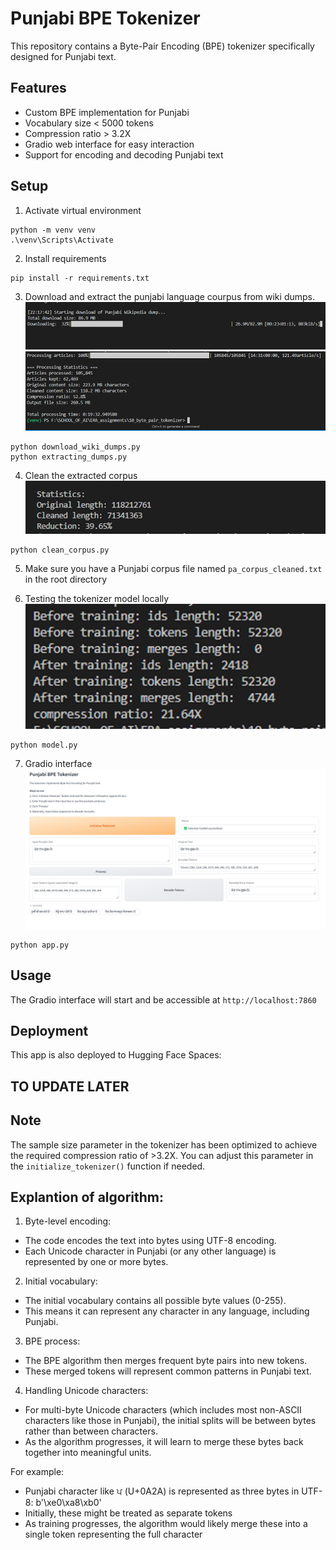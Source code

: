 # Punjabi BPE Tokenizer

This repository contains a Byte-Pair Encoding (BPE) tokenizer specifically designed for Punjabi text. 

## Features

- Custom BPE implementation for Punjabi
- Vocabulary size < 5000 tokens
- Compression ratio > 3.2X
- Gradio web interface for easy interaction
- Support for encoding and decoding Punjabi text

## Setup

1. Activate virtual environment
``` 
python -m venv venv 
.\venv\Scripts\Activate
```

2. Install requirements
```
pip install -r requirements.txt
```

3. Download and extract the punjabi language courpus from wiki dumps. 
![alt text](assets/downloading.png)
![alt text](assets/extracting.png)

```
python download_wiki_dumps.py
python extracting_dumps.py
```

4. Clean the extracted corpus
![alt text](assets/final_cleaning.png)

```
python clean_corpus.py
```

5. Make sure you have a Punjabi corpus file named `pa_corpus_cleaned.txt` in the root directory

6. Testing the tokenizer model locally 
![alt text](assets/size_before_after_training.png)

```
python model.py
```
7. Gradio interface
![alt text](assets/Gradio.png)

```
python app.py
```

## Usage

The Gradio interface will start and be accessible at `http://localhost:7860`

## Deployment

This app is also deployed to Hugging Face Spaces:

## TO UPDATE LATER 

## Note

The sample size parameter in the tokenizer has been optimized to achieve the required compression ratio of >3.2X. You can adjust this parameter in the `initialize_tokenizer()` function if needed.

## Explantion of algorithm:
1. Byte-level encoding:
- The code encodes the text into bytes using UTF-8 encoding.
- Each Unicode character in Punjabi (or any other language) is represented by one or more bytes.
  
2. Initial vocabulary:
- The initial vocabulary contains all possible byte values (0-255).
- This means it can represent any character in any language, including Punjabi.
  
3. BPE process:
- The BPE algorithm then merges frequent byte pairs into new tokens.
- These merged tokens will represent common patterns in Punjabi text.

4. Handling Unicode characters:
- For multi-byte Unicode characters (which includes most non-ASCII characters like those in Punjabi), the initial splits will be between bytes rather than between characters.
- As the algorithm progresses, it will learn to merge these bytes back together into meaningful units.

For example:

-  Punjabi character like ਪ (U+0A2A) is represented as three bytes in UTF-8: b'\xe0\xa8\xb0'
- Initially, these might be treated as separate tokens
- As training progresses, the algorithm would likely merge these into a single token representing the full character

